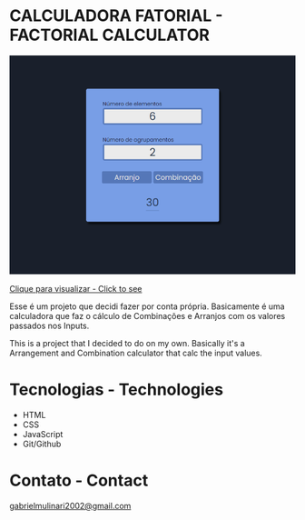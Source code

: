 # CALCULADORA FATORIAL - FACTORIAL CALCULATOR

![preview](./.github/preview.png)

[Clique para visualizar - Click to see](https://mulinatti.github.io/combination-arrangement/)

Esse é um projeto que decidi fazer por conta própria. Basicamente é uma calculadora
que faz o cálculo de Combinações e Arranjos com os valores passados nos Inputs.

This is a project that I decided to do on my own. Basically it's a Arrangement and Combination calculator that calc the input values.

# Tecnologias - Technologies

- HTML
- CSS
- JavaScript
- Git/Github

# Contato - Contact

gabrielmulinari2002@gmail.com
